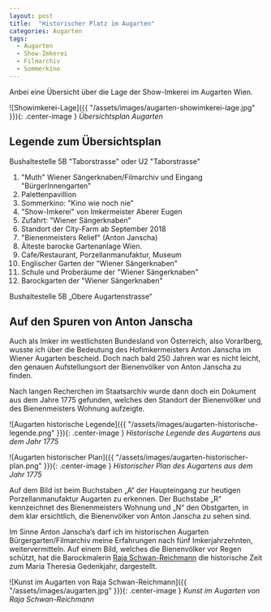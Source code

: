 ```yaml
---
layout: post
title:  "Historischer Platz im Augarten"
categories: Augarten
tags:
  - Augarten
  - Show-Imkerei
  - Filmarchiv
  - Sommerkino
---
```


Anbei eine Übersicht über die Lage der Show-Imkerei im Augarten Wien.

![Showimkerei-Lage]({{ "/assets/images/augarten-showimkerei-lage.jpg" }}){: .center-image }
*Übersichtsplan Augarten*

## Legende zum Übersichtsplan

Bushaltestelle 5B "Taborstrasse" oder U2 "Taborstrasse"

1. "Muth" Wiener Sängerknaben/Filmarchiv und Eingang "BürgerInnengarten"
2. Palettenpavillion
3. Sommerkino: "Kino wie noch nie"
4. "Show-Imkerei" von Imkermeister Aberer Eugen
5. Zufahrt: "Wiener Sängerknaben"
6. Standort der City-Farm ab September 2018
7. "Bienenmeisters Relief" (Anton Janscha)
8. Älteste barocke Gartenanlage Wien.
9. Cafe/Restaurant, Porzellanmanufaktur, Museum
10. Englischer Garten der "Wiener Sängerknaben"
11. Schule und Proberäume der "Wiener Sängerknaben"
12. Barockgarten der "Wiener Sängerknaben"

Bushaltestelle 5B „Obere Augartenstrasse“

## Auf den Spuren von Anton Janscha
Auch als Imker im westlichsten Bundesland von Österreich, also Vorarlberg, wusste ich über die Bedeutung des Hofimkermeisters Anton Janscha im Wiener Augarten bescheid. Doch nach bald 250 Jahren war es nicht leicht, den genauen Aufstellungsort der Bienenvölker von Anton Janscha zu finden. 

Nach langen Recherchen im Staatsarchiv wurde dann doch ein Dokument aus dem Jahre 1775 gefunden, welches den Standort der Bienenvölker und des Bienenmeisters Wohnung aufzeigte.

![Augarten historische Legende]({{ "/assets/images/augarten-historische-legende.png" }}){: .center-image }
*Historische Legende des Augartens aus dem Jahr 1775*

![Augarten historischer Plan]({{ "/assets/images/augarten-historischer-plan.png" }}){: .center-image }
*Historischer Plan des Augartens aus dem Jahr 1775*

Auf dem Bild ist beim Buchstaben „A“ der Haupteingang zur heutigen Porzellanmanufaktur Augarten zu erkennen. Der Buchstabe „R“ kennzeichnet des Bienenmeisters Wohnung und „N“ den Obstgarten, in dem klar ersichtlich, die Bienenvölker von Anton Janscha zu sehen sind. 

Im Sinne Anton Janscha’s darf ich im historischen Augarten Bürgergarten/Filmarchiv meine Erfahrungen nach fünf Imkerjahrzehnten, weitervermitteln. Auf einem Bild, welches die Bienenvölker vor Regen schützt, hat die Barockmalerin [Raja Schwan-Reichmann](https://rajaschwahnreichmann.at/) die historische Zeit zum Maria Theresia Gedenkjahr, dargestellt.

![Kunst im Augarten von Raja Schwan-Reichmann]({{ "/assets/images/augarten.jpg" }}){: .center-image }
*Kunst im Augarten von Raja Schwan-Reichmann*
